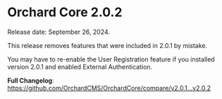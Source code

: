 # Orchard Core 2.0.2

Release date: September 26, 2024. 

This release removes features that were included in 2.0.1 by mistake.

You may have to re-enable the User Registration feature if you installed version 2.0.1 and enabled External Authentication.

**Full Changelog**: https://github.com/OrchardCMS/OrchardCore/compare/v2.0.1...v2.0.2
